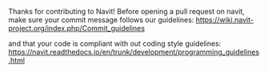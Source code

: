 Thanks for contributing to Navit!
Before opening a pull request on navit, make sure your commit message follows our guidelines:
https://wiki.navit-project.org/index.php/Commit_guidelines

and that your code is compliant with out coding style guidelines:
https://navit.readthedocs.io/en/trunk/development/programming_guidelines.html
